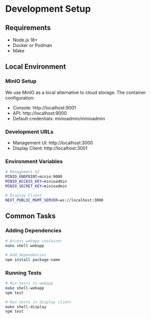# Development Setup

## Requirements

- Node.js 18+
- Docker or Podman
- Make

## Local Environment

### MinIO Setup

We use MinIO as a local alternative to cloud storage. The container configuration:
- Console: http://localhost:9001
- API: http://localhost:9000
- Default credentials: minioadmin/minioadmin

### Development URLs
- Management UI: http://localhost:3000
- Display Client: http://localhost:3001

### Environment Variables

```bash
# Management UI
MINIO_ENDPOINT=minio:9000
MINIO_ACCESS_KEY=minioadmin
MINIO_SECRET_KEY=minioadmin

# Display Client
NEXT_PUBLIC_MGMT_SERVER=ws://localhost:3000
```

## Common Tasks

### Adding Dependencies

```bash
# Access webapp container
make shell-webapp

# Add dependencies
npm install package-name
```

### Running Tests

```bash
# Run tests in webapp
make shell-webapp
npm test

# Run tests in display client
make shell-display
npm test
```
